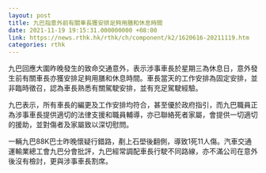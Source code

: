 ```yaml
---
layout: post
title: 九巴指意外前有關車長獲安排足夠用膳和休息時間
date: 2021-11-19 19:15:31.000000000 +08:00
link: https://news.rthk.hk/rthk/ch/component/k2/1620616-20211119.htm
categories: rthk
---
```


九巴回應大圍昨晚發生的致命交通意外，表示涉事車長於星期三為休息日，意外發生前有關車長亦獲安排足夠用膳和休息時間。車長當天的工作安排為固定安排，並非臨時徵召，認為車長熟悉有關駕駛安排，並有充足駕駛經驗。

九巴表示，所有車長的編更及工作安排均符合，甚至優於政府指引，而九巴職員正為涉事車長提供適切的法律支援和職員輔導，亦已聯絡死者家屬，會提供一切適切的援助，並對傷者及家屬致以深切慰問。

一輛九巴88K巴士昨晚懷疑行錯路，剷上石壆後翻側，導致1死11人傷。汽車交通運輸業總工會九巴分會批評，九巴經常調配車長行駛不同路線，亦不滿公司在意外後沒有檢討，更與涉事車長割席。
